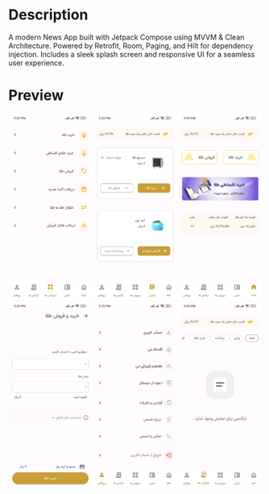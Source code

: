 # Description
<p>A modern News App built with Jetpack Compose using MVVM & Clean Architecture.
Powered by Retrofit, Room, Paging, and Hilt for dependency injection.
Includes a sleek splash screen and responsive UI for a seamless user experience.</p>

# Preview
<img   alt="Screenshot 2023-08-23 at 4 11 00 PM" src="IMG1.jpg">
<img   alt="Screenshot 2023-08-23 at 4 11 00 PM" src="IMG2.jpg">
